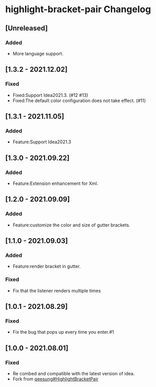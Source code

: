 # highlight-bracket-pair Changelog #

## [Unreleased]

### Added

- More language support.

## [1.3.2 - 2021.12.02]

### Fixed

+ Fixed:Support Idea2021.3. (#12 #13)
+ Fixed:The default color configuration does not take effect. (#11)

## [1.3.1 - 2021.11.05]

### Added

+ Feature:Support Idea2021.3

## [1.3.0 - 2021.09.22]

### Added

+ Feature:Extension enhancement for Xml.

## [1.2.0 - 2021.09.09]

### Added

+ Feature:customize the color and size of gutter brackets.

## [1.1.0 - 2021.09.03]

### Added

+ Feature:render bracket in gutter.

### Fixed

+ Fix that the listener renders multiple times

## [1.0.1 - 2021.08.29]

### Fixed

- Fix the bug that pops up every time you enter.#1

## [1.0.0 - 2021.08.01]

### Fixed

- Re combed and compatible with the latest version of idea.
- Fork from [qeesung#HighlightBracketPair](https://github.com/qeesung/HighlightBracketPair)


